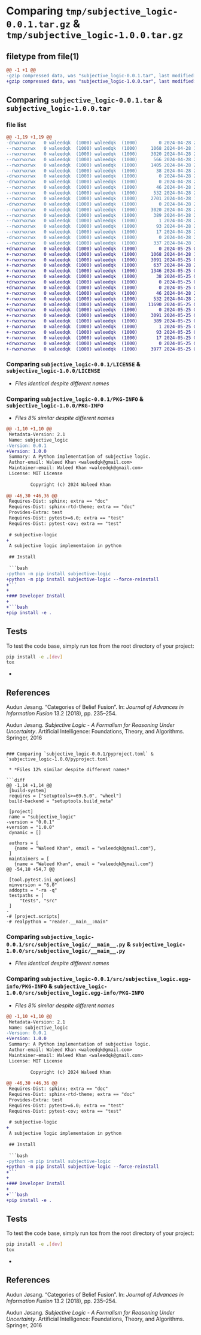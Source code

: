 # Comparing `tmp/subjective_logic-0.0.1.tar.gz` & `tmp/subjective_logic-1.0.0.tar.gz`

## filetype from file(1)

```diff
@@ -1 +1 @@
-gzip compressed data, was "subjective_logic-0.0.1.tar", last modified: Sun Apr 28 20:37:09 2024, max compression
+gzip compressed data, was "subjective_logic-1.0.0.tar", last modified: Sat May 25 02:52:30 2024, max compression
```

## Comparing `subjective_logic-0.0.1.tar` & `subjective_logic-1.0.0.tar`

### file list

```diff
@@ -1,19 +1,19 @@
-drwxrwxrwx   0 waleedqk  (1000) waleedqk  (1000)        0 2024-04-28 20:37:09.493883 subjective_logic-0.0.1/
--rwxrwxrwx   0 waleedqk  (1000) waleedqk  (1000)     1068 2024-04-28 18:28:21.000000 subjective_logic-0.0.1/LICENSE
--rwxrwxrwx   0 waleedqk  (1000) waleedqk  (1000)     3020 2024-04-28 20:37:09.493883 subjective_logic-0.0.1/PKG-INFO
--rwxrwxrwx   0 waleedqk  (1000) waleedqk  (1000)      566 2024-04-28 20:34:36.000000 subjective_logic-0.0.1/README.md
--rwxrwxrwx   0 waleedqk  (1000) waleedqk  (1000)     1405 2024-04-28 20:34:07.000000 subjective_logic-0.0.1/pyproject.toml
--rwxrwxrwx   0 waleedqk  (1000) waleedqk  (1000)       38 2024-04-28 20:37:09.493883 subjective_logic-0.0.1/setup.cfg
-drwxrwxrwx   0 waleedqk  (1000) waleedqk  (1000)        0 2024-04-28 20:37:09.342887 subjective_logic-0.0.1/src/
-drwxrwxrwx   0 waleedqk  (1000) waleedqk  (1000)        0 2024-04-28 20:37:09.392872 subjective_logic-0.0.1/src/subjective_logic/
--rwxrwxrwx   0 waleedqk  (1000) waleedqk  (1000)       46 2024-04-28 20:09:33.000000 subjective_logic-0.0.1/src/subjective_logic/__init__.py
--rwxrwxrwx   0 waleedqk  (1000) waleedqk  (1000)      532 2024-04-28 20:22:06.000000 subjective_logic-0.0.1/src/subjective_logic/__main__.py
--rwxrwxrwx   0 waleedqk  (1000) waleedqk  (1000)     2701 2024-04-28 19:32:31.000000 subjective_logic-0.0.1/src/subjective_logic/binomial_opinion.py
-drwxrwxrwx   0 waleedqk  (1000) waleedqk  (1000)        0 2024-04-28 20:37:09.477426 subjective_logic-0.0.1/src/subjective_logic.egg-info/
--rwxrwxrwx   0 waleedqk  (1000) waleedqk  (1000)     3020 2024-04-28 20:37:09.000000 subjective_logic-0.0.1/src/subjective_logic.egg-info/PKG-INFO
--rwxrwxrwx   0 waleedqk  (1000) waleedqk  (1000)      389 2024-04-28 20:37:09.000000 subjective_logic-0.0.1/src/subjective_logic.egg-info/SOURCES.txt
--rwxrwxrwx   0 waleedqk  (1000) waleedqk  (1000)        1 2024-04-28 20:37:09.000000 subjective_logic-0.0.1/src/subjective_logic.egg-info/dependency_links.txt
--rwxrwxrwx   0 waleedqk  (1000) waleedqk  (1000)       93 2024-04-28 20:37:09.000000 subjective_logic-0.0.1/src/subjective_logic.egg-info/requires.txt
--rwxrwxrwx   0 waleedqk  (1000) waleedqk  (1000)       17 2024-04-28 20:37:09.000000 subjective_logic-0.0.1/src/subjective_logic.egg-info/top_level.txt
-drwxrwxrwx   0 waleedqk  (1000) waleedqk  (1000)        0 2024-04-28 20:37:09.471696 subjective_logic-0.0.1/tests/
--rwxrwxrwx   0 waleedqk  (1000) waleedqk  (1000)      337 2024-04-28 19:51:23.000000 subjective_logic-0.0.1/tests/test_binomial_opinion.py
+drwxrwxrwx   0 waleedqk  (1000) waleedqk  (1000)        0 2024-05-25 02:52:30.661858 subjective_logic-1.0.0/
+-rwxrwxrwx   0 waleedqk  (1000) waleedqk  (1000)     1068 2024-04-28 18:28:21.000000 subjective_logic-1.0.0/LICENSE
+-rwxrwxrwx   0 waleedqk  (1000) waleedqk  (1000)     3091 2024-05-25 02:52:30.656469 subjective_logic-1.0.0/PKG-INFO
+-rwxrwxrwx   0 waleedqk  (1000) waleedqk  (1000)      637 2024-04-28 21:30:37.000000 subjective_logic-1.0.0/README.md
+-rwxrwxrwx   0 waleedqk  (1000) waleedqk  (1000)     1346 2024-05-25 02:51:25.000000 subjective_logic-1.0.0/pyproject.toml
+-rwxrwxrwx   0 waleedqk  (1000) waleedqk  (1000)       38 2024-05-25 02:52:30.663240 subjective_logic-1.0.0/setup.cfg
+drwxrwxrwx   0 waleedqk  (1000) waleedqk  (1000)        0 2024-05-25 02:52:30.488100 subjective_logic-1.0.0/src/
+drwxrwxrwx   0 waleedqk  (1000) waleedqk  (1000)        0 2024-05-25 02:52:30.551190 subjective_logic-1.0.0/src/subjective_logic/
+-rwxrwxrwx   0 waleedqk  (1000) waleedqk  (1000)       46 2024-04-28 20:09:33.000000 subjective_logic-1.0.0/src/subjective_logic/__init__.py
+-rwxrwxrwx   0 waleedqk  (1000) waleedqk  (1000)      532 2024-04-28 20:22:06.000000 subjective_logic-1.0.0/src/subjective_logic/__main__.py
+-rwxrwxrwx   0 waleedqk  (1000) waleedqk  (1000)    11690 2024-05-25 02:51:03.000000 subjective_logic-1.0.0/src/subjective_logic/binomial_opinion.py
+drwxrwxrwx   0 waleedqk  (1000) waleedqk  (1000)        0 2024-05-25 02:52:30.646445 subjective_logic-1.0.0/src/subjective_logic.egg-info/
+-rwxrwxrwx   0 waleedqk  (1000) waleedqk  (1000)     3091 2024-05-25 02:52:30.000000 subjective_logic-1.0.0/src/subjective_logic.egg-info/PKG-INFO
+-rwxrwxrwx   0 waleedqk  (1000) waleedqk  (1000)      389 2024-05-25 02:52:30.000000 subjective_logic-1.0.0/src/subjective_logic.egg-info/SOURCES.txt
+-rwxrwxrwx   0 waleedqk  (1000) waleedqk  (1000)        1 2024-05-25 02:52:30.000000 subjective_logic-1.0.0/src/subjective_logic.egg-info/dependency_links.txt
+-rwxrwxrwx   0 waleedqk  (1000) waleedqk  (1000)       93 2024-05-25 02:52:30.000000 subjective_logic-1.0.0/src/subjective_logic.egg-info/requires.txt
+-rwxrwxrwx   0 waleedqk  (1000) waleedqk  (1000)       17 2024-05-25 02:52:30.000000 subjective_logic-1.0.0/src/subjective_logic.egg-info/top_level.txt
+drwxrwxrwx   0 waleedqk  (1000) waleedqk  (1000)        0 2024-05-25 02:52:30.631455 subjective_logic-1.0.0/tests/
+-rwxrwxrwx   0 waleedqk  (1000) waleedqk  (1000)     3977 2024-05-25 02:46:28.000000 subjective_logic-1.0.0/tests/test_binomial_opinion.py
```

### Comparing `subjective_logic-0.0.1/LICENSE` & `subjective_logic-1.0.0/LICENSE`

 * *Files identical despite different names*

### Comparing `subjective_logic-0.0.1/PKG-INFO` & `subjective_logic-1.0.0/PKG-INFO`

 * *Files 8% similar despite different names*

```diff
@@ -1,10 +1,10 @@
 Metadata-Version: 2.1
 Name: subjective_logic
-Version: 0.0.1
+Version: 1.0.0
 Summary: A Python implementation of subjective logic.
 Author-email: Waleed Khan <waleedqk@gmail.com>
 Maintainer-email: Waleed Khan <waleedqk@gmail.com>
 License: MIT License
         
         Copyright (c) 2024 Waleed Khan
         
@@ -46,30 +46,36 @@
 Requires-Dist: sphinx; extra == "doc"
 Requires-Dist: sphinx-rtd-theme; extra == "doc"
 Provides-Extra: test
 Requires-Dist: pytest>=6.0; extra == "test"
 Requires-Dist: pytest-cov; extra == "test"
 
 # subjective-logic
+
 A subjective logic implementaion in python
 
 ## Install
 
 ```bash
-python -m pip install subjective-logic
+python -m pip install subjective-logic --force-reinstall
+```
+
+### Developer Install
+
+```bash
+pip install -e .
 ```
 
 ## Tests
 
 To test the code base, simply run tox from the root directory of your project:
 
 ```bash
 pip install -e .[dev]
 tox
 ```
 
-
 ## References
 
 Audun Jøsang. “Categories of Belief Fusion”. In: _Journal of Advances in Information Fusion_ 13.2 (2018), pp. 235–254.
 
 Audun  Jøsang. _Subjective  Logic  -  A  Formalism  for  Reasoning  Under  Uncertainty_. Artificial Intelligence: Foundations, Theory, and Algorithms. Springer, 2016
```

### Comparing `subjective_logic-0.0.1/pyproject.toml` & `subjective_logic-1.0.0/pyproject.toml`

 * *Files 12% similar despite different names*

```diff
@@ -1,14 +1,14 @@
 [build-system]
 requires = ["setuptools>=69.5.0", "wheel"]
 build-backend = "setuptools.build_meta"
 
 [project]
 name = "subjective_logic"
-version = "0.0.1"
+version = "1.0.0"
 dynamic = []
 
 authors = [
   {name = "Waleed Khan", email = "waleedqk@gmail.com"},
 ]
 maintainers = [
   {name = "Waleed Khan", email = "waleedqk@gmail.com"}
@@ -54,10 +54,7 @@
 
 [tool.pytest.ini_options]
 minversion = "6.0"
 addopts = "-ra -q"
 testpaths = [
     "tests", "src"
 ]
-
-# [project.scripts]
-# realpython = "reader.__main__:main"
```

### Comparing `subjective_logic-0.0.1/src/subjective_logic/__main__.py` & `subjective_logic-1.0.0/src/subjective_logic/__main__.py`

 * *Files identical despite different names*

### Comparing `subjective_logic-0.0.1/src/subjective_logic.egg-info/PKG-INFO` & `subjective_logic-1.0.0/src/subjective_logic.egg-info/PKG-INFO`

 * *Files 8% similar despite different names*

```diff
@@ -1,10 +1,10 @@
 Metadata-Version: 2.1
 Name: subjective_logic
-Version: 0.0.1
+Version: 1.0.0
 Summary: A Python implementation of subjective logic.
 Author-email: Waleed Khan <waleedqk@gmail.com>
 Maintainer-email: Waleed Khan <waleedqk@gmail.com>
 License: MIT License
         
         Copyright (c) 2024 Waleed Khan
         
@@ -46,30 +46,36 @@
 Requires-Dist: sphinx; extra == "doc"
 Requires-Dist: sphinx-rtd-theme; extra == "doc"
 Provides-Extra: test
 Requires-Dist: pytest>=6.0; extra == "test"
 Requires-Dist: pytest-cov; extra == "test"
 
 # subjective-logic
+
 A subjective logic implementaion in python
 
 ## Install
 
 ```bash
-python -m pip install subjective-logic
+python -m pip install subjective-logic --force-reinstall
+```
+
+### Developer Install
+
+```bash
+pip install -e .
 ```
 
 ## Tests
 
 To test the code base, simply run tox from the root directory of your project:
 
 ```bash
 pip install -e .[dev]
 tox
 ```
 
-
 ## References
 
 Audun Jøsang. “Categories of Belief Fusion”. In: _Journal of Advances in Information Fusion_ 13.2 (2018), pp. 235–254.
 
 Audun  Jøsang. _Subjective  Logic  -  A  Formalism  for  Reasoning  Under  Uncertainty_. Artificial Intelligence: Foundations, Theory, and Algorithms. Springer, 2016
```

